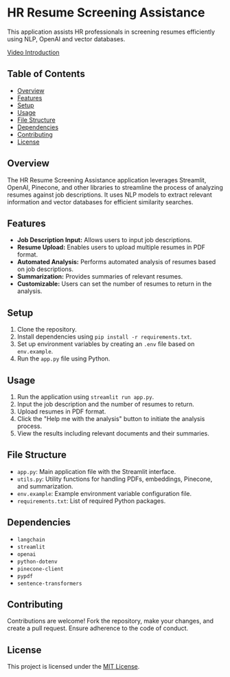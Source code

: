 # HR Resume Screening Assistance

This application assists HR professionals in screening resumes efficiently using NLP, OpenAI and vector databases.

[Video Introduction](<video_url_here>)

<!-- Paste the video URL in place of <video_url_here> -->

## Table of Contents

- [Overview](#overview)
- [Features](#features)
- [Setup](#setup)
- [Usage](#usage)
- [File Structure](#file-structure)
- [Dependencies](#dependencies)
- [Contributing](#contributing)
- [License](#license)

## Overview

The HR Resume Screening Assistance application leverages Streamlit, OpenAI, Pinecone, and other libraries to streamline the process of analyzing resumes against job descriptions. It uses NLP models to extract relevant information and vector databases for efficient similarity searches.

## Features

- **Job Description Input:** Allows users to input job descriptions.
- **Resume Upload:** Enables users to upload multiple resumes in PDF format.
- **Automated Analysis:** Performs automated analysis of resumes based on job descriptions.
- **Summarization:** Provides summaries of relevant resumes.
- **Customizable:** Users can set the number of resumes to return in the analysis.

## Setup

1. Clone the repository.
2. Install dependencies using `pip install -r requirements.txt`.
3. Set up environment variables by creating an `.env` file based on `env.example`.
4. Run the `app.py` file using Python.

## Usage

1. Run the application using `streamlit run app.py`.
2. Input the job description and the number of resumes to return.
3. Upload resumes in PDF format.
4. Click the "Help me with the analysis" button to initiate the analysis process.
5. View the results including relevant documents and their summaries.

## File Structure

- `app.py`: Main application file with the Streamlit interface.
- `utils.py`: Utility functions for handling PDFs, embeddings, Pinecone, and summarization.
- `env.example`: Example environment variable configuration file.
- `requirements.txt`: List of required Python packages.

## Dependencies

- `langchain`
- `streamlit`
- `openai`
- `python-dotenv`
- `pinecone-client`
- `pypdf`
- `sentence-transformers`

## Contributing

Contributions are welcome! Fork the repository, make your changes, and create a pull request. Ensure adherence to the code of conduct.

## License

This project is licensed under the [MIT License](LICENSE).
